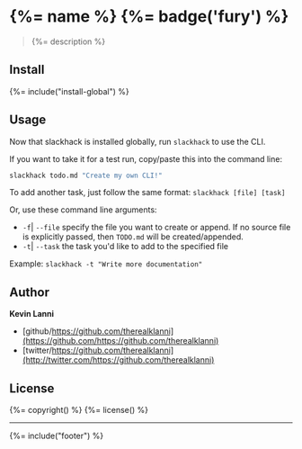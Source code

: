# {%= name %} {%= badge('fury') %}

> {%= description %}

## Install
{%= include("install-global") %}

## Usage
Now that slackhack is installed globally, run `slackhack` to use the CLI.

If you want to take it for a test run, copy/paste this into the command line:

```bash
slackhack todo.md "Create my own CLI!"
```

To add another task, just follow the same format: `slackhack [file] [task]`

Or, use these command line arguments:

* `-f`| `--file` specify the file you want to create or append. If no source file is explicitly passed, then `TODO.md` will be created/appended.
* `-t`| `--task` the task you'd like to add to the specified file

Example: `slackhack -t "Write more documentation"`

## Author

**Kevin Lanni**

* [github/https://github.com/therealklanni](https://github.com/https://github.com/therealklanni)
* [twitter/https://github.com/therealklanni](http://twitter.com/https://github.com/therealklanni)

## License
{%= copyright() %}
{%= license() %}

***

{%= include("footer") %}
